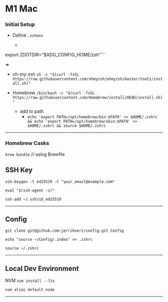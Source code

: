 # M1 Mac

### Initial Setup

- Define `.zshenv`
  - ```export XDG_CONFIG_HOME="$HOME/.config"

export ZDOTDIR="$XDG_CONFIG_HOME/zsh"```

➜

- oh-my-zsh
`sh -c "$(curl -fsSL https://raw.githubusercontent.com/ohmyzsh/ohmyzsh/master/tools/install.sh)"`

- Homebrew
`/bin/bash -c "$(curl -fsSL https://raw.githubusercontent.com/Homebrew/install/HEAD/install.sh)"`
  - add to path
    - `echo 'export PATH=/opt/homebrew/bin:$PATH' >> $HOME/.zshrc && echo 'export PATH=/opt/homebrew/sbin:$PATH' >> $HOME/.zshrc && source $HOME/.zshrc`

---

### Homebrew Casks

`brew bundle` // using Brewfile

## SSH Key

`ssh-keygen -t ed25519 -C "your_email@example.com"`

`eval "$(ssh-agent -s)"`

`ssh-add ~/.ssh/id_ed25519`

---

## Config

`git clone git@github.com:jerrikneri/config.git Config`

`echo "source ~/Config/.index" >> .zshrc`

`source ~/.zshrc`

---

## Local Dev Environment

NVM
`nvm install --lts`

`nvm alias default node`

---

